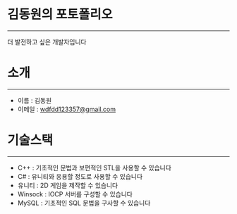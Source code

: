 # 김동원의 포토폴리오
---
더 발전하고 싶은 개발자입니다

# 소개
---
* 이름    : 김동원
* 이메일  : wdfdd123357@gmail.com

# 기술스택
---
* C++ : 기초적인 문법과 보편적인 STL을 사용할 수 있습니다
* C# : 유니티와 응용할 정도로 사용할 수 있습니다
* 유니티 : 2D 게임을 제작할 수 있습니다
* Winsock : IOCP 서버를 구성할 수 있습니다
* MySQL : 기초적인 SQL 문법을 구사할 수 있습니다
